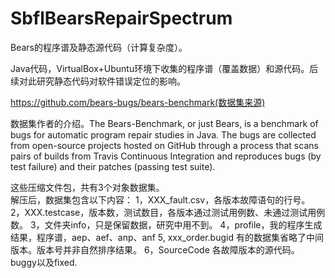 # SbflBearsRepairSpectrum
Bears的程序谱及静态源代码（计算复杂度）。

Java代码，VirtualBox+Ubuntu环境下收集的程序谱（覆盖数据）和源代码。后续对此研究静态代码对软件错误定位的影响。

https://github.com/bears-bugs/bears-benchmark(数据集来源)


数据集作者的介绍。The Bears-Benchmark, or just Bears, is a benchmark of bugs for automatic program repair studies in Java. The bugs are collected from open-source projects hosted on GitHub through a process that scans pairs of builds from Travis Continuous Integration and reproduces bugs (by test failure) and their patches (passing test suite).


这些压缩文件包，共有3个对象数据集。   
解压后，数据集包含以下内容：
1，XXX_fault.csv，各版本故障语句的行号。
2，XXX.testcase，版本数，测试数目，各版本通过测试用例数、未通过测试用例数。
3，文件夹info，只是保留数据，研究中用不到。
4，profile，我的程序生成结果，程序谱，aep、aef、anp、anf
5, xxx_order.bugid 有的数据集省略了中间版本。版本号并非自然排序结果。
6，SourceCode 各故障版本的源代码。buggy以及fixed.
